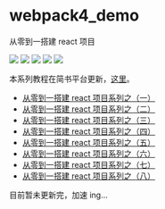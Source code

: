 # webpack4_demo
从零到一搭建 react 项目

![](https://img.shields.io/badge/yarn-1.22.4-blue.svg)
![](https://img.shields.io/badge/node-12.12.0-brightgreen.svg)
![](https://img.shields.io/badge/webpack-4.41.2-red.svg)
![](https://img.shields.io/badge/react-16.12.0-important.svg)
![](https://img.shields.io/badge/babel-7.x-green.svg)

本系列教程在简书平台更新，[这里](https://www.jianshu.com/u/f4dac74bd955)。

* [从零到一搭建 react 项目系列之（一）](https://www.jianshu.com/p/0b448d7ca886)
* [从零到一搭建 react 项目系列之（二）](https://www.jianshu.com/p/6f6febb5330d)
* [从零到一搭建 react 项目系列之（三）](https://www.jianshu.com/p/b0353a3c10f0)
* [从零到一搭建 react 项目系列之（四）](https://www.jianshu.com/p/0bff3556a479)
* [从零到一搭建 react 项目系列之（五）](https://www.jianshu.com/p/ebab81783773)
* [从零到一搭建 react 项目系列之（六）](https://www.jianshu.com/p/e5bf69313906)
* [从零到一搭建 react 项目系列之（七）](https://www.jianshu.com/p/13ea372cdd45)
* [从零到一搭建 react 项目系列之（八）](https://www.jianshu.com/p/f0ac6db3a354)

目前暂未更新完，加速 ing...